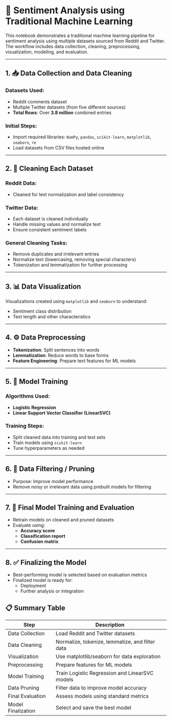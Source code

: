 # 📘 Sentiment Analysis using Traditional Machine Learning

This notebook demonstrates a traditional machine learning pipeline for sentiment analysis using multiple datasets sourced from Reddit and Twitter. The workflow includes data collection, cleaning, preprocessing, visualization, modeling, and evaluation.

---

## 1. 📥 Data Collection and Data Cleaning

### Datasets Used:
- Reddit comments dataset  
- Multiple Twitter datasets (from five different sources)  
- **Total Rows**: Over **3.8 million** combined entries

### Initial Steps:
- Import required libraries: `NumPy`, `pandas`, `scikit-learn`, `matplotlib`, `seaborn`, `re`
- Load datasets from CSV files hosted online

---

## 2. 🧹 Cleaning Each Dataset

### Reddit Data:
- Cleaned for text normalization and label consistency

### Twitter Data:
- Each dataset is cleaned individually
- Handle missing values and normalize text
- Ensure consistent sentiment labels

### General Cleaning Tasks:
- Remove duplicates and irrelevant entries  
- Normalize text (lowercasing, removing special characters)  
- Tokenization and lemmatization for further processing

---

## 3. 📊 Data Visualization

Visualizations created using `matplotlib` and `seaborn` to understand:
- Sentiment class distribution  
- Text length and other characteristics

---

## 4. ⚙️ Data Preprocessing

- **Tokenization**: Split sentences into words  
- **Lemmatization**: Reduce words to base forms  
- **Feature Engineering**: Prepare text features for ML models

---

## 5. 🤖 Model Training

### Algorithms Used:
- **Logistic Regression**
- **Linear Support Vector Classifier (LinearSVC)**

### Training Steps:
- Split cleaned data into training and test sets  
- Train models using `scikit-learn`  
- Tune hyperparameters as needed

---

## 6. 🧽 Data Filtering / Pruning

- Purpose: Improve model performance  
- Remove noisy or irrelevant data using prebuilt models for filtering

---

## 7. 🧪 Final Model Training and Evaluation

- Retrain models on cleaned and pruned datasets  
- Evaluate using:
  - **Accuracy score**
  - **Classification report**
  - **Confusion matrix**

---

## 8. ✅ Finalizing the Model

- Best-performing model is selected based on evaluation metrics  
- Finalized model is ready for:
  - Deployment  
  - Further analysis or integration


## 📋 Summary Table

| Step              | Description                                       |
|-------------------|---------------------------------------------------|
| Data Collection   | Load Reddit and Twitter datasets                  |
| Data Cleaning     | Normalize, tokenize, lemmatize, and filter data   |
| Visualization     | Use matplotlib/seaborn for data exploration       |
| Preprocessing     | Prepare features for ML models                    |
| Model Training    | Train Logistic Regression and LinearSVC models    |
| Data Pruning      | Filter data to improve model accuracy             |
| Final Evaluation  | Assess models using standard metrics              |
| Model Finalization| Select and save the best model                    |
